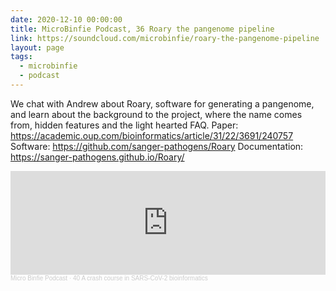 ```yaml
---
date: 2020-12-10 00:00:00
title: MicroBinfie Podcast, 36 Roary the pangenome pipeline
link: https://soundcloud.com/microbinfie/roary-the-pangenome-pipeline
layout: page
tags:
  - microbinfie
  - podcast
---
```

We chat with Andrew about Roary, software for generating a pangenome,
and learn about the background to the project, where the name comes
from, hidden features and the light hearted FAQ.  Paper:
https://academic.oup.com/bioinformatics/article/31/22/3691/240757
Software: https://github.com/sanger-pathogens/Roary Documentation:
https://sanger-pathogens.github.io/Roary/

<iframe width="100%" height="166" scrolling="no" frameborder="no" allow="autoplay" src="https://w.soundcloud.com/player/?url=https%3A//api.soundcloud.com/tracks/899876332&color=%23ff5500&auto_play=false&hide_related=false&show_comments=true&show_user=true&show_reposts=false&show_teaser=false"></iframe><div style="font-size: 10px; color: #cccccc;line-break: anywhere;word-break: normal;overflow: hidden;white-space: nowrap;text-overflow: ellipsis; font-family: Interstate,Lucida Grande,Lucida Sans Unicode,Lucida Sans,Garuda,Verdana,Tahoma,sans-serif;font-weight: 100;"><a href="https://soundcloud.com/microbinfie" title="Micro Binfie Podcast" target="_blank" style="color: #cccccc; text-decoration: none;">Micro Binfie Podcast</a> · <a href="https://soundcloud.com/microbinfie/40-a-crash-course-in-sars-cov-2-bioinformatics" title="36 Roary the pangenome pipeline" target="_blank" style="color: #cccccc; text-decoration: none;">40 A crash course in SARS-CoV-2 bioinformatics</a></div>
